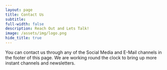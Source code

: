 ```yaml
---
layout: page
title: Contact Us
subtitle:
full-width: false
description: Reach Out and Lets Talk!
image: /assets/img/logo.png
hide_title: true
---
```

You can contact us through any of the Social Media and E-Mail channels in the footer of this page. We are working round the clock to bring up more instant channels and newsletters.